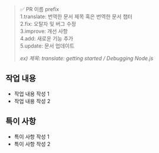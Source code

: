 > ✅ PR 이름 prefix <br>
> 1.translate: 번역한 문서 제목 혹은 번역한 문서 챕터 <br>
> 2.fix: 오탈자 및 버그 수정 <br>
> 3.improve: 개선 사항 <br>
> 4.add: 새로운 기능 추가 <br>
> 5.update: 문서 업데이트 <br>
>
> *ex) 제목: translate: getting started / Debugging Node.js* 

## 작업 내용
 - 작업 내용 작성 1
 - 작업 내용 작성 2

## 특이 사항
 - 특이 사항 작성 1
 - 특이 사항 작성 2
